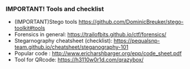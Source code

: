 <h3>IMPORTANT! Tools and checklist </h3> 

- (IMPORTANT)Stego tools https://github.com/DominicBreuker/stego-toolkit#tools
- Forensics in general: https://trailofbits.github.io/ctf/forensics/
- Stegarnography cheatsheet (checklist): https://pequalsnp-team.github.io/cheatsheet/steganography-101
- Popular code : http://www.ericharshbarger.org/epp/code_sheet.pdf
- Tool for QRcode: https://h3110w0r1d.com/qrazybox/
